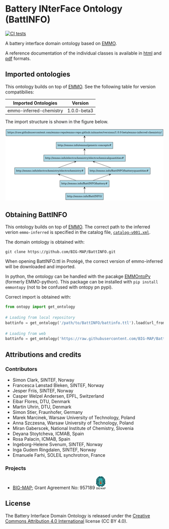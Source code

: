 <!-- markdownlint-disable MD033 -->

# Battery INterFace Ontology (BattINFO)

[![CI tests](https://github.com/BIG-MAP/BattINFO/workflows/CI%20tests/badge.svg)](https://github.com/BIG-MAP/BattINFO/actions/)

A battery interface domain ontology based on [EMMO][1].

A reference documentation of the individual classes is available in [html](https://big-map.github.io/BattINFO/index.html) and [pdf](https://big-map.github.io/BattINFO/battinfo.pdf) formats.

## Imported ontologies

This ontology builds on top of [EMMO][1].
See the following table for version compatibilies:

| Imported Ontologies      | Version           |
| ------------------------ | ----------------- |
| emmo-inferred-chemistry  | 1.0.0-beta3        |

The import structure is shown in the figure below.

![BattINFO import structure.](doc/battinfo-structure.png)

## Obtaining BattINFO

This ontology builds on top of [EMMO][1].
The correct path to the inferred verion `emmo-inferred` is specified in the catalog file, [`catalog-v001.xml`](catalog-v001.xml).

The domain ontology is obtained with:

```console
git clone https://github.com/BIG-MAP/BattINFO.git
```

When opening BattINFO.ttl in Protégé, the correct version of emmo-inferred will be downloaded and imported.

In python, the ontology can be handled with the pacakge [EMMOntoPy][2] (formerly EMMO-python). This
package can be installed with `pip install emmontopy` (not to be confused with ontopy pn pypi).

Correct import is obtained with:

```python
from ontopy import get_ontology

# Loading from local repository
battinfo = get_ontology('/path/to/BattINFO/battinfo.ttl').load(url_from_catalog=True)

# Loading from web
battinfo = get_ontology('https://raw.githubusercontent.com/BIG-MAP/BattINFO/master/battinfo.ttl').load()
```

## Attributions and credits

### Contributors

- Simon Clark, SINTEF, Norway
- Francesca Lønstad Bleken, SINTEF, Norway
- Jesper Friis, SINTEF, Norway
- Casper Welzel Andersen, EPFL, Switzerland
- Eibar Flores, DTU, Denmark
- Martin Uhrin, DTU, Denmark
- Simon Stier, Fraunhofer, Germany
- Marek Marcinek, Warsaw University of Technology, Poland
- Anna Szczesna, Warsaw University of Technology, Poland
- Miran Gaberscek, National Institute of Chemistry, Slovenia
- Deyana Stoytcheva, ICMAB, Spain
- Rosa Palacin, ICMAB, Spain
- Ingeborg-Helene Svenum, SINTEF, Norway
- Inga Gudem Ringdalen, SINTEF, Norway
- Emanuele Farhi, SOLEIL synchrotron, France

### Projects

- [BIG-MAP](http://www.big-map.eu/); Grant Agreement No: 957189 <img src="bigmap.png" alt="BIG-MAP" width="30">

## License

The Battery Interface Domain Ontology is released under the [Creative Commons Attribution 4.0 International](https://creativecommons.org/licenses/by/4.0/legalcode) license (CC BY 4.0).

[1]: https://github.com/emmo-repo/EMMO
[2]: https://emmo-repo.github.io/EMMOntoPy
